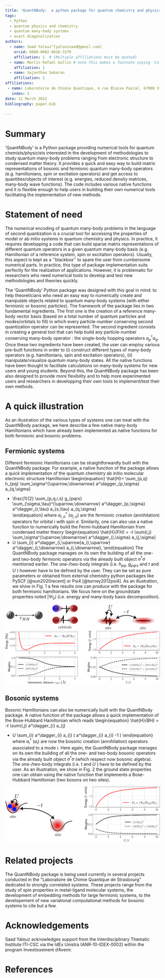 ```yaml
---
title: 'QuantNBody:  a python package for quantum chemistry and physics to build and manipulate many-body operators and wave functions.'
tags:
  - Python
  - quantum physics and chemistry
  - quantum many-body systems
  - exact diagonalization
authors:
  - name: Saad Yalouz^[yalouzsaad@gmail.com]
    orcid: 0000-0002-8818-3379
    affiliation: 1  # (Multiple affiliations must be quoted)
  - name: Martin Rafael Gullin # note this makes a footnote saying 'Co-first author'
    affiliation: 1
  - name: Sajanthan Sekaran
    affiliation: 1
affiliations:
 - name: Laboratoire de Chimie Quantique, 4 rue Blaise Pascal, 67000 Strasbourg, France
   index: 1
date: 11 March 2022
bibliography: paper.bib
 
---
```


# Summary

'QuantNBody' is a Python package providing numerical tools for quantum chemists/physicists interested in the development of methodologies to study quantum many-body problems ranging from electronic structure to condensed matter theory. It provides a quick and easy way to build matrix representations of bosonic and fermionic quantum many-body operators (e.g. hamiltonians, spin or excitation operators) and get access to quantities/objects of interest (e.g. energies, reduced density matrices, many-body wave functions). The code includes various native functions and it is flexible enough to help users in building their own numerical tools facilitating the implementation of new methods. 

# Statement of need

The numerical encoding of quantum many-body problems in the language of second quantization is a crucial tool for accessing the properties of model or ab initio systems in quantum chemistry and physics.  In practice, it requires developping a code that can build sparse matrix representations of different quantum operators in a given quantum many-body basis (e.g. Hamiltonian of a reference system, spin or excitation operators).  Usually, this aspect is kept as a ''blackbox'' to spare the user from cumbersome numerical parts. In practice, this type of package implementation suits perfectly for the realization of applications.
However, it is problematic for researchers who need numerical tools to develop and test new methodologies and theories quickly. 

The 'QuantNBody' Python package was designed with this goal in mind: to help theoreticians who need an easy way to numerically create and manipulate objects related to quantum many-body systems (with either fermionic or bosonic particles). The framework of the package lies in two fundamental ingredients. The first one is the creation of a reference many-body vector basis (based on a total number of quantum particles and modes/orbitals to fill) in which every particle-number conserving second quantization operator can be represented. The second ingredient consists in creating a general tool that can help build any particle-number conserving many-body operator : the single-body hopping operators $a^\dagger_p a_q$.  Once these two ingredients have been created, the user can employ various pre-built functions in order to (i) construct different types of many-body operators (e.g. hamiltonians, spin and excitation operators), (ii) manipulate/visualize quantum many-body states. All the native functions have been thought to facilitate calculations on many-body systems for new users and young students. Beyond this, the QuantNBody package has been also designed to provide more flexibility and to help more experimented users and researchers in developping their own tools to implement/test their own methods.

# A quick illustration

As an illustration of the various types of systems one can treat with the QuantNBody package, we here describe a few native many-body Hamiltonians which have already been implemented as native functions for both fermionic and bosonic problems.

## Fermionic systems
Different fermionic Hamiltonians can be straightforwardly built with the QuantNBody package. For example, a native function of the package allows a quick implementation of the quantum chemistry ab initio molecular electronic structure Hamiltonian
\begin{equation} 
\hat{H}= \sum_{p,q} h_{pq} \sum_\sigma^{\uparrow,\downarrow} a^\dagger_{p,\sigma} a_{q,\sigma} 
+ \frac{1}{2} \sum_{p,q,r,s}  g_{pqrs} \sum_{\sigma,\tau}^{\uparrow,\downarrow} a^\dagger_{p,\sigma} a^\dagger_{r,\tau} a_{s,\tau} a_{q,\sigma}  
\end{equation}
where $a^\dagger_{i,\sigma}$ ($a_{i,\sigma}$) are the fermionic creation (annihilation) operators for orbital $i$ with spin $\sigma$. Similarily, one can also use a native function to numerically build the Fermi-hubbard Hamiltonian from condensed matter theory
\begin{equation} 
\hat{H}_{FH} = -t  \sum_{i,j} \sum_\sigma^{\uparrow,\downarrow} a^\dagger_{i,\sigma} a_{j,\sigma} 
+ U \sum_{i}  a^\dagger_{i,\uparrow}a_{i,\uparrow} a^\dagger_{i,\downarrow} a_{i,\downarrow},
\end{equation}
The QuantNBody package manages on its own the building of all the one- and two-body fermionic operators via the already built object $a^\dagger a$ mentioned earlier. The one-/two-body integrals (i.e.  $h_{pq}$, $g_{pqrs}$  and $t$ and $U$ ) however have to be defined by the user.
They can be set as pure parameters or obtained from external chemistry python packages like PySCF [@sun2020recent] or Psi4 [@turney2012psi4].
As an illustration, we show in Fig. 1 a few results one can produce with the package for both fermionic hamiltonians. We focus here on the groundstate properties noted $| \Psi_0 \rangle$ (i.e. energy and many-body basis decomposition).
 
![$H_2$ molecule and Fermi-Hubbard dimer. **Left column:** ground state energy and ground state decomposition in the many-body basis for the $H_2$ molecule dissociation in a minimal basis (STO-3G) using integrals from Psi4 [@turney2012psi4]. **Right column:** ground state energy and ground state decomposition in the many-body basis for the Fermi-Hubbard dimer as a function of $U/t$  (2 electrons on 2 sites). \label{fig:example}](figure_fermion.png)

## Bosonic systems
 
Bosonic Hamiltonians can also be numerically built with the QuantNBody package. A native function of the package allows a quick implementation of the Bose-Hubbard Hamiltonian which reads
\begin{equation} 
\hat{H}_{BH} = -t  \sum_{i,j}   a^\dagger_{i} a_{j} 
+ U \sum_{i}  a^\dagger_{i} a_{i}  ( a^\dagger_{i} a_{i}  -1 ) 
\end{equation}
where $a^\dagger_{i}$ ($a_{i}$) are now the bosonic creation (annihilation) operators associated to a mode $i$.
Here again, the QuantNBody package manages on its own the building of all the one- and two-body bosonic operators via the already built object $a^\dagger a$ (which respect now bosonic algebra). The one-/two-body integrals (i.e.  $t$ and $U$ )  have to be defined by the user. As an illustration, we show in Fig. 2 the ground state properties one can obtain using the native function that implements a Bose-Hubbard Hamiltonian (two bosons on two sites). 

  
![Bose-Hubbard dimer with two bosons. **Left column:** illustration of the system. **Right column:** ground state energy and ground state decomposition in the many-body basis for the Bose-Hubbard dimer as a function of $U/t$. \label{fig:example}](figure_boson.png)
 
# Related projects

The QuantNBody package is being used currently in several projects conducted in the "Laboratoire de Chimie Quantique de Strasbourg" dedicated to strongly correlated systems. These projects range from the study of spin properties in metal-ligand molecular systems, the development of embedding methods for large fermionic systems, to the developement of new variational computational methods for bosonic systems to cite but a few.


# Acknowledgements

Saad Yalouz acknowledges support from the Interdisciplinary Thematic Institute ITI-CSC
via the IdEx Unistra (ANR-10-IDEX-0002) within the program Investissement d’Avenir.

# References

